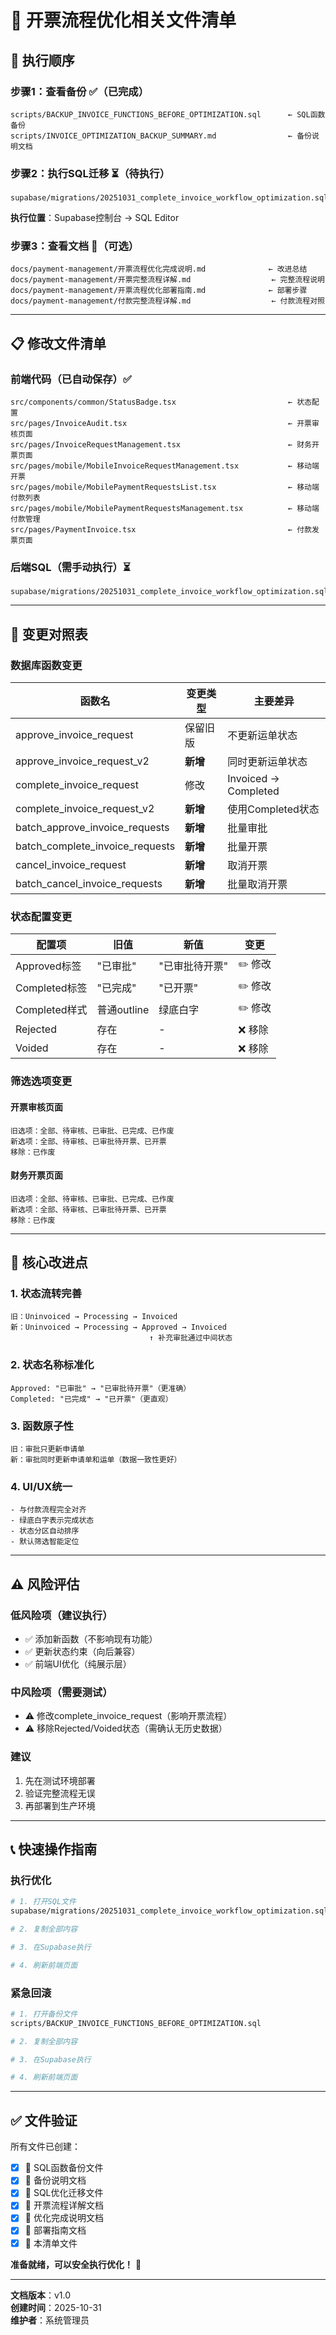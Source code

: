# 📂 开票流程优化相关文件清单

## 🎯 执行顺序

### 步骤1：查看备份 ✅（已完成）
```
scripts/BACKUP_INVOICE_FUNCTIONS_BEFORE_OPTIMIZATION.sql      ← SQL函数备份
scripts/INVOICE_OPTIMIZATION_BACKUP_SUMMARY.md                ← 备份说明文档
```

### 步骤2：执行SQL迁移 ⏳（待执行）
```
supabase/migrations/20251031_complete_invoice_workflow_optimization.sql
```
**执行位置**：Supabase控制台 → SQL Editor

### 步骤3：查看文档 📖（可选）
```
docs/payment-management/开票流程优化完成说明.md              ← 改进总结
docs/payment-management/开票完整流程详解.md                  ← 完整流程说明
docs/payment-management/开票流程优化部署指南.md              ← 部署步骤
docs/payment-management/付款完整流程详解.md                  ← 付款流程对照
```

---

## 📋 修改文件清单

### 前端代码（已自动保存）✅
```
src/components/common/StatusBadge.tsx                         ← 状态配置
src/pages/InvoiceAudit.tsx                                    ← 开票审核页面
src/pages/InvoiceRequestManagement.tsx                        ← 财务开票页面
src/pages/mobile/MobileInvoiceRequestManagement.tsx           ← 移动端开票
src/pages/mobile/MobilePaymentRequestsList.tsx                ← 移动端付款列表
src/pages/mobile/MobilePaymentRequestsManagement.tsx          ← 移动端付款管理
src/pages/PaymentInvoice.tsx                                  ← 付款发票页面
```

### 后端SQL（需手动执行）⏳
```
supabase/migrations/20251031_complete_invoice_workflow_optimization.sql
```

---

## 🔄 变更对照表

### 数据库函数变更

| 函数名 | 变更类型 | 主要差异 |
|--------|---------|---------|
| approve_invoice_request | 保留旧版 | 不更新运单状态 |
| approve_invoice_request_v2 | **新增** | 同时更新运单状态 |
| complete_invoice_request | 修改 | Invoiced → Completed |
| complete_invoice_request_v2 | **新增** | 使用Completed状态 |
| batch_approve_invoice_requests | **新增** | 批量审批 |
| batch_complete_invoice_requests | **新增** | 批量开票 |
| cancel_invoice_request | **新增** | 取消开票 |
| batch_cancel_invoice_requests | **新增** | 批量取消开票 |

### 状态配置变更

| 配置项 | 旧值 | 新值 | 变更 |
|--------|------|------|------|
| Approved标签 | "已审批" | "已审批待开票" | ✏️ 修改 |
| Completed标签 | "已完成" | "已开票" | ✏️ 修改 |
| Completed样式 | 普通outline | 绿底白字 | ✏️ 修改 |
| Rejected | 存在 | - | ❌ 移除 |
| Voided | 存在 | - | ❌ 移除 |

### 筛选选项变更

#### 开票审核页面
```
旧选项：全部、待审核、已审批、已完成、已作废
新选项：全部、待审核、已审批待开票、已开票
移除：已作废
```

#### 财务开票页面
```
旧选项：全部、待审核、已审批、已完成、已作废
新选项：全部、待审核、已审批待开票、已开票
移除：已作废
```

---

## 🎯 核心改进点

### 1. 状态流转完善
```
旧：Uninvoiced → Processing → Invoiced
新：Uninvoiced → Processing → Approved → Invoiced
                               ↑ 补充审批通过中间状态
```

### 2. 状态名称标准化
```
Approved: "已审批" → "已审批待开票"（更准确）
Completed: "已完成" → "已开票"（更直观）
```

### 3. 函数原子性
```
旧：审批只更新申请单
新：审批同时更新申请单和运单（数据一致性更好）
```

### 4. UI/UX统一
```
- 与付款流程完全对齐
- 绿底白字表示完成状态
- 状态分区自动排序
- 默认筛选智能定位
```

---

## ⚠️ 风险评估

### 低风险项（建议执行）
- ✅ 添加新函数（不影响现有功能）
- ✅ 更新状态约束（向后兼容）
- ✅ 前端UI优化（纯展示层）

### 中风险项（需要测试）
- ⚠️ 修改complete_invoice_request（影响开票流程）
- ⚠️ 移除Rejected/Voided状态（需确认无历史数据）

### 建议
1. 先在测试环境部署
2. 验证完整流程无误
3. 再部署到生产环境

---

## 📞 快速操作指南

### 执行优化
```bash
# 1. 打开SQL文件
supabase/migrations/20251031_complete_invoice_workflow_optimization.sql

# 2. 复制全部内容

# 3. 在Supabase执行

# 4. 刷新前端页面
```

### 紧急回滚
```bash
# 1. 打开备份文件
scripts/BACKUP_INVOICE_FUNCTIONS_BEFORE_OPTIMIZATION.sql

# 2. 复制全部内容

# 3. 在Supabase执行

# 4. 刷新前端页面
```

---

## ✅ 文件验证

所有文件已创建：
- [x] 📄 SQL函数备份文件
- [x] 📄 备份说明文档
- [x] 📄 SQL优化迁移文件
- [x] 📄 开票流程详解文档
- [x] 📄 优化完成说明文档
- [x] 📄 部署指南文档
- [x] 📄 本清单文件

**准备就绪，可以安全执行优化！** 🚀

---

**文档版本**：v1.0  
**创建时间**：2025-10-31  
**维护者**：系统管理员

